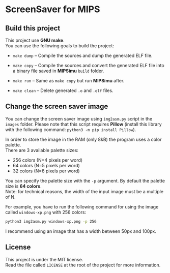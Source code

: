 # ScreenSaver for MIPS

## Build this project

This project use **GNU make**.  
You can use the following goals to build the project:

- `make dump` –  Compile the sources and dump the generated ELF file.

- `make copy` – Compile the sources and convert the generated ELF file into a
                binary file saved in **MIPSimu** `build` folder.

- `make run` – Same as `make copy` but run **MIPSimu** after.

- `make clean` – Delete generated `.o` and `.elf` files.



## Change the screen saver image

You can change the screen saver image using `img2asm.py` script in the `images`
folder. Please note that this script requires **Pillow** (install this library
with the following command: `python3 -m pip install Pillow`).

In order to store the image in the RAM (only 8kB) the program uses a color
palette.  
There are 3 available palette sizes:
- 256 colors (N=4 pixels per word)
- 64 colors (N=5 pixels per word)
- 32 colors (N=6 pixels per word)

You can specify the palette size with the `-p` argument. By default the palette size
is **64 colors**.  
Note: for technical reasons, the width of the input image must be a multiple of N. 

For example, you have to run the following command for using the image called
`windows-xp.png` with 256 colors:
```sh
python3 img2asm.py windows-xp.png -p 256
```

I recommend using an image that has a width between 50px and 100px.



## License

This project is under the MIT license.  
Read the file called `LICENSE` at the root of the project for more information.
